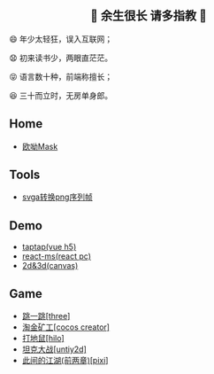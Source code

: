 <h2 align="center">👋 余生很长 请多指教 👋</h2>

<p>😄 年少太轻狂，误入互联网；</p>
<p>😧 初来读书少，两眼直茫茫。</p>
<p>😝 语言数十种，前端称擅长；</p>
<p>😆 三十而立时，无房单身郎。</p>

## Home

- [欧呦Mask](https://jsmask.github.io/ouyou/index.html#/)


## Tools

- [svga转换png序列帧](https://jsmask.github.io/svgatopngs/)


## Demo

- [taptap(vue h5)](https://jsmask.github.io/taptap/)
- [react-ms(react pc)](https://jsmask.github.io/react-ms)
- [2d&3d(canvas)](https://github.com/jsmask/JSCanvasTest)


## Game

- [跳一跳[three]](https://jsmask.github.io/jump-game/index.html)
- [淘金矿工[cocos creator]](https://jsmask.github.io/gold-miner/)
- [打地鼠[hilo]](https://jsmask.github.io/h5game/gopher.html)
- [坦克大战[untiy2d]](https://github.com/jsmask/Tank)
- [此间的江湖(前两章)[pixi]](https://jsmask.github.io/show/02/index.html)

